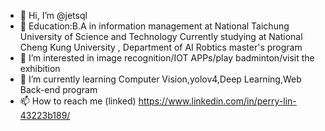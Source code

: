 - 👋 Hi, I’m @jetsql
- 🔭 Education:B.A in information management at National Taichung University of Science and Technology
               Currently studying at National Cheng Kung University , Department of AI Robtics master's program
- 👀 I’m interested in image recognition/IOT APPs/play badminton/visit the exhibition
- 🌱 I’m currently learning Computer Vision,yolov4,Deep Learning,Web Back-end program
- 📫 How to reach me (linked) https://www.linkedin.com/in/perry-lin-43223b189/
